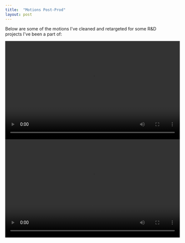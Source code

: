 ```yaml
---
title:  "Motions Post-Prod"
layout: post
---
```


Below are some of the motions I've cleaned and retargeted for some R&D projects I've been a part of:

<video width="560" height="315" controls>
  <source src="https://github.com/jwang412s/jwang412s.github.io/assets/109396990/ff7df7d1-f3dd-4a19-b770-5aac8296ead8" type="video/mp4">
  Your browser does not support the video tag.
</video>

<video width="560" height="315" controls>
  <source src="https://github.com/jwang412s/jwang412s.github.io/assets/109396990/e76ceb61-2d42-4778-9302-56df9ab726fd" type="video/mp4">
  Your browser does not support the video tag.
</video>










